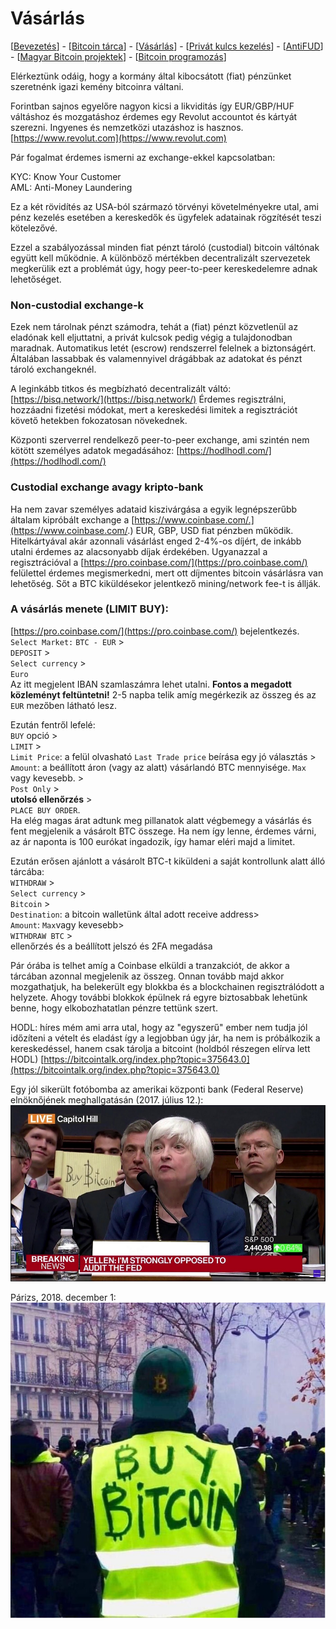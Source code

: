 # Vásárlás

\[[Bevezetés](README.md)\] - \[[Bitcoin tárca](tarca.md)\] - \[[Vásárlás](vasarlas.md)\] - \[[Privát kulcs kezelés](private_key_management.md)\] - \[[AntiFUD](antifud.md)\] - \[[Magyar Bitcoin projektek](magyarok.md)\] - \[[Bitcoin programozás](programozas.md)\]

Elérkeztünk odáig, hogy a kormány által kibocsátott \(fiat\) pénzünket szeretnénk igazi kemény bitcoinra váltani.

Forintban sajnos egyelőre nagyon kicsi a likviditás így EUR/GBP/HUF váltáshoz és mozgatáshoz érdemes egy Revolut accountot és kártyát szerezni. Ingyenes és nemzetközi utazáshoz is hasznos. [https://www.revolut.com](https://www.revolut.com)

Pár fogalmat érdemes ismerni az exchange-ekkel kapcsolatban:

KYC: Know Your Customer  
AML: Anti-Money Laundering

Ez a két rövidítés az USA-ból származó törvényi követelményekre utal, ami pénz kezelés esetében a kereskedők és ügyfelek adatainak rögzítését teszi kötelezővé.

Ezzel a szabályozással minden fiat pénzt tároló \(custodial\) bitcoin váltónak együtt kell működnie. A különböző mértékben decentralizált szervezetek megkerülik ezt a problémát úgy, hogy peer-to-peer kereskedelemre adnak lehetőséget.

### Non-custodial exchange-k
Ezek nem tárolnak pénzt számodra, tehát a \(fiat\) pénzt közvetlenül az eladónak kell eljuttatni, a privát kulcsok pedig végig a tulajdonodban maradnak. Automatikus letét \(escrow\) rendszerrel felelnek a biztonságért. Általában lassabbak és valamennyivel drágábbak az adatokat és pénzt tároló exchangeknél.

A leginkább titkos és megbízható decentralizált váltó: [https://bisq.network/](https://bisq.network/)  Érdemes regisztrálni, hozzáadni fizetési módokat, mert a kereskedési limitek a regisztrációt követő hetekben fokozatosan növekednek.

Központi szerverrel rendelkező peer-to-peer exchange, ami szintén nem kötött személyes adatok megadásához: [https://hodlhodl.com/](https://hodlhodl.com/)

 ### Custodial exchange avagy kripto-bank
 Ha nem zavar személyes adataid kiszivárgása a egyik legnépszerűbb általam kipróbált exchange a [https://www.coinbase.com/.](https://www.coinbase.com/.)  EUR, GBP, USD fiat pénzben működik. Hitelkártyával akár azonnali vásárlást enged 2-4%-os díjért, de inkább utalni érdemes az alacsonyabb díjak érdekében. Ugyanazzal a regisztrációval a [https://pro.coinbase.com/](https://pro.coinbase.com/) felülettel érdemes megismerkedni, mert ott díjmentes bitcoin vásárlásra van lehetőség. Sőt a BTC kiküldésekor jelentkező mining/network fee-t is állják.

### A vásárlás menete \(LIMIT BUY\):
[https://pro.coinbase.com/](https://pro.coinbase.com/) bejelentkezés.  
`Select Market:` `BTC - EUR` &gt;  
 `DEPOSIT` &gt;  
 `Select currency` &gt;  
 `Euro`  
 Az itt megjelent IBAN szamlaszámra lehet utalni. **Fontos a megadott közleményt feltüntetni!** 2-5 napba telik amíg megérkezik az összeg és az `EUR` mezőben látható lesz.

Ezután fentről lefelé:  
`BUY` opció &gt;  
`LIMIT` &gt;   
`Limit Price`: a felül olvasható `Last Trade price` beírása egy jó választás &gt;  
`Amount`: a beállított áron \(vagy az alatt\) vásárlandó BTC mennyisége. `Max` vagy kevesebb. &gt;  
`Post Only` &gt;  
**utolsó ellenőrzés** &gt;  
`PLACE BUY ORDER`.  
Ha elég magas árat adtunk meg pillanatok alatt végbemegy a vásárlás és fent megjelenik a vásárolt BTC összege. Ha nem így lenne, érdemes várni, az ár naponta is 100 eurókat ingadozik, így hamar eléri majd a limitet.

Ezután erősen ajánlott a vásárolt BTC-t kiküldeni a saját kontrollunk alatt álló tárcába:   
`WITHDRAW` &gt;  
`Select currency` &gt;  
`Bitcoin` &gt;  
`Destination`: a bitcoin walletünk által adott receive address&gt;  
`Amount`: `Max`vagy kevesebb&gt;  
`WITHDRAW BTC` &gt;  
ellenőrzés és a beállított jelszó és 2FA megadása

Pár órába is telhet amíg a Coinbase elküldi a tranzakciót, de akkor a tárcában azonnal megjelenik az összeg. Onnan tovább majd akkor mozgathatjuk, ha belekerült egy blokkba és a blockchainen regisztrálódott a helyzete. Ahogy további blokkok épülnek rá egyre biztosabbak lehetünk benne, hogy elkobozhatatlan pénzre tettünk szert.

HODL: híres mém ami arra utal, hogy az "egyszerű" ember nem tudja jól időzíteni a vételt és eladást így a legjobban úgy jár, ha nem is próbálkozik a kereskedéssel, hanem csak tárolja a bitcoint \(holdból részegen elírva lett HODL\) [https://bitcointalk.org/index.php?topic=375643.0](https://bitcointalk.org/index.php?topic=375643.0)

Egy jól sikerült fotóbomba az amerikai központi bank \(Federal Reserve\) elnöknőjének meghallgatásán \(2017. július 12.\):  
![](.gitbook/assets/bitcoinsignguy.PNG)

Párizs, 2018. december 1:  
![](.gitbook/assets/yellowvestbuybitcoin.PNG)

